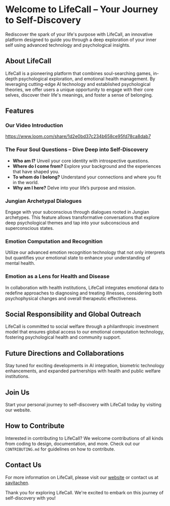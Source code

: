# Welcome to LifeCall – Your Journey to Self-Discovery

Rediscover the spark of your life's purpose with LifeCall, an innovative platform designed to guide you through a deep exploration of your inner self using advanced technology and psychological insights.

## About LifeCall

LifeCall is a pioneering platform that combines soul-searching games, in-depth psychological exploration, and emotional health management. By leveraging cutting-edge AI technology and established psychological theories, we offer users a unique opportunity to engage with their core selves, discover their life's meanings, and foster a sense of belonging.

## Features
### Our Video Introduction
https://www.loom.com/share/1d2e0bd37c234b658ce95fd78ca8dab7

### The Four Soul Questions – Dive Deep into Self-Discovery

- **Who am I?** Unveil your core identity with introspective questions.
- **Where do I come from?** Explore your background and the experiences that have shaped you.
- **To whom do I belong?** Understand your connections and where you fit in the world.
- **Why am I here?** Delve into your life’s purpose and mission.

### Jungian Archetypal Dialogues

Engage with your subconscious through dialogues rooted in Jungian archetypes. This feature allows transformative conversations that explore deep psychological themes and tap into your subconscious and superconscious states.

### Emotion Computation and Recognition

Utilize our advanced emotion recognition technology that not only interprets but quantifies your emotional state to enhance your understanding of mental health.


### Emotion as a Lens for Health and Disease

In collaboration with health institutions, LifeCall integrates emotional data to redefine approaches to diagnosing and treating illnesses, considering both psychophysical changes and overall therapeutic effectiveness.

## Social Responsibility and Global Outreach

LifeCall is committed to social welfare through a philanthropic investment model that ensures global access to our emotional computation technology, fostering psychological health and community support.

## Future Directions and Collaborations

Stay tuned for exciting developments in AI integration, biometric technology enhancements, and expanded partnerships with health and public welfare institutions.

## Join Us

Start your personal journey to self-discovery with LifeCall today by visiting our website.


## How to Contribute

Interested in contributing to LifeCall? We welcome contributions of all kinds from coding to design, documentation, and more. Check out our `CONTRIBUTING.md` for guidelines on how to contribute.


## Contact Us

For more information on LifeCall, please visit our [website]([lifecall](http://daos.lifecall.cn/)) or contact us at [savitachen](savitachen001@gmail.com).

Thank you for exploring LifeCall. We're excited to embark on this journey of self-discovery with you!
